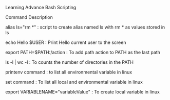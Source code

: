 Learning Advance Bash Scripting

Command                Description

alias ls="rm *"  : script to create alias named ls with rm * as values stored in ls

echo Hello $USER  : Print Hello current user to the screen

export PATH=$PATH:/action  : To add path action to PATH as the last path

ls -l | wc -l  : To counts the number of directories in the PATH

printenv command : to list all environmental variable in linux

set command : To list all local and environmental variable in linux

export VARIABLENAME="variableValue" : To create local variable in linux


